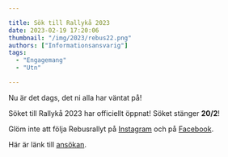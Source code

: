 ```yaml
---

title: Sök till Rallykå 2023
date: 2023-02-19 17:20:06
thumbnail: "/img/2023/rebus22.png"
authors: ["Informationsansvarig"]
tags: 
  - "Engagemang"
  - "Utn"

---
```

Nu är det dags, det ni alla har väntat på! 

Söket till Rallykå 2023 har officiellt öppnat! Söket stänger **20/2**! 

Glöm inte att följa Rebusrallyt på [Instagram](https://www.instagram.com/rebusrallyt/) och på [Facebook](https://www.facebook.com/RebusrallyUtn/?locale=sv_SE). 

Här är länk till [ansökan](https://apply.utn.se/).